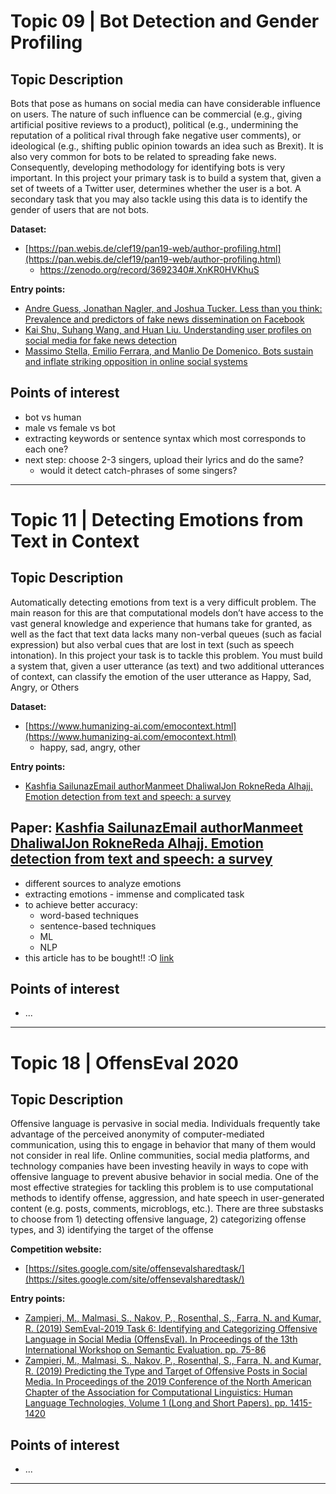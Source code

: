 
# Topic 09 | Bot Detection and Gender Profiling

## Topic Description

Bots that pose as humans on social media can have considerable influence on users. The nature of such influence can be commercial (e.g., giving artificial positive reviews to a product), political (e.g., undermining the reputation of a political rival through fake negative user comments), or ideological (e.g., shifting public opinion towards an idea such as Brexit). It is also very common for bots to be related to spreading fake news. Consequently, developing methodology for identifying bots is very important. In this project your primary task is to build a system that, given a set of tweets of a Twitter user, determines whether the user is a bot. A secondary task that you may also tackle using this data is to identify the gender of users that are not bots.

**Dataset:**
- [https://pan.webis.de/clef19/pan19-web/author-profiling.html](https://pan.webis.de/clef19/pan19-web/author-profiling.html)
	- https://zenodo.org/record/3692340#.XnKR0HVKhuS

**Entry points:**
- [Andre Guess, Jonathan Nagler, and Joshua Tucker. Less than you think: Prevalence
and predictors of fake news dissemination on Facebook](https://advances.sciencemag.org/content/5/1/eaau4586.abstract)
- [Kai Shu, Suhang Wang, and Huan Liu. Understanding user profiles on social media for fake news detection](http://www.public.asu.edu/~skai2/papers/fake_news_user.pdf)
- [Massimo Stella, Emilio Ferrara, and Manlio De Domenico. Bots sustain and inflate
striking opposition in online social systems](https://arxiv.org/abs/1802.07292)


## Points of interest

- bot vs human
- male vs female vs bot
- extracting keywords or sentence syntax which most corresponds to each one? 
- next step: choose 2-3 singers, upload their lyrics and do the same? 
	- would it detect catch-phrases of some singers? 

--- 


# Topic 11 | Detecting Emotions from Text in Context

## Topic Description

Automatically detecting emotions from text is a very difficult problem. The main reason for this are that computational models don’t have access to the vast general knowledge and experience that humans take for granted, as well as the fact that text data lacks many non-verbal queues (such as facial expression) but also verbal cues that are lost in text (such as speech intonation). In this project your task is to tackle this problem. You must build a system that, given a user utterance (as text) and two additional utterances of context, can classify the emotion of the user utterance as Happy, Sad, Angry, or Others

**Dataset:**
- [https://www.humanizing-ai.com/emocontext.html](https://www.humanizing-ai.com/emocontext.html)
	- happy, sad, angry, other

**Entry points:**
- [Kashfia SailunazEmail authorManmeet DhaliwalJon RokneReda Alhajj. Emotion detection from text and speech: a survey](https://link.springer.com/article/10.1007/s13278-018-0505-2)


## Paper: [Kashfia SailunazEmail authorManmeet DhaliwalJon RokneReda Alhajj. Emotion detection from text and speech: a survey](https://link.springer.com/article/10.1007/s13278-018-0505-2)

- different sources to analyze emotions
- extracting emotions - immense and complicated task
- to achieve better accuracy: 
  - word-based techniques
  - sentence-based techniques
  - ML
  - NLP
- this article has to be bought!! :O [link](https://sci-hub.tw/10.1007/s13278-018-0505-2)


## Points of interest

- ... 

--- 

# Topic 18 | OffensEval 2020

## Topic Description

Offensive language is pervasive in social media. Individuals frequently take advantage of the perceived anonymity of computer-mediated communication, using this to engage in behavior that many of them would not consider in real life. Online communities, social media platforms, and technology companies have been investing heavily in ways to cope with offensive language to prevent abusive behavior in social media. One of the most effective strategies for tackling this problem is to use computational methods to identify offense, aggression, and hate speech in user-generated content (e.g. posts, comments, microblogs, etc.). There are three substasks to choose from 1) detecting offensive language, 2) categorizing offense types, and 3) identifying the target of the offense

**Competition website:**
- [https://sites.google.com/site/offensevalsharedtask/](https://sites.google.com/site/offensevalsharedtask/)

**Entry points:**
- [Zampieri, M., Malmasi, S., Nakov, P., Rosenthal, S., Farra, N. and Kumar, R. (2019) SemEval-2019 Task 6: Identifying and Categorizing Offensive Language in Social Media (OffensEval). In Proceedings of the 13th International Workshop on Semantic Evaluation. pp. 75-86](https://arxiv.org/pdf/1903.08983.pdf)
- [Zampieri, M., Malmasi, S., Nakov, P., Rosenthal, S., Farra, N. and Kumar, R. (2019) Predicting the Type and Target of Offensive Posts in Social Media. In Proceedings of the 2019 Conference of the North American Chapter of the Association for Computational Linguistics: Human Language Technologies, Volume 1 (Long and Short Papers). pp. 1415-1420](https://arxiv.org/pdf/1902.09666.pdf)


## Points of interest

- ... 

--- 

